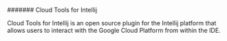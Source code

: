 ####### Cloud Tools for Intellij

Cloud Tools for Intellij is an open source plugin for the Intellij
platform that allows users to interact with the Google Cloud Platform
from within the IDE.
